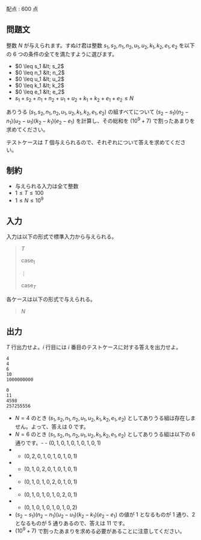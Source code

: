 配点 : $600$ 点

## 問題文

整数 $N$ が与えられます。すぬけ君は整数 $s_1,s_2,n_1,n_2,u_1,u_2,k_1,k_2,e_1,e_2$ を以下の $6$ つの条件の全てを満たすように選びます。

- $0 \leq s_1 &lt; s_2$
- $0 \leq n_1 &lt; n_2$
- $0 \leq u_1 &lt; u_2$
- $0 \leq k_1 &lt; k_2$
- $0 \leq e_1 &lt; e_2$
- $s_1 + s_2 + n_1 + n_2 + u_1 + u_2 + k_1 + k_2 + e_1 + e_2 \leq N$

ありうる $(s_1,s_2,n_1,n_2,u_1,u_2,k_1,k_2,e_1,e_2)$ の組すべてについて $(s_2 - s_1)(n_2 - n_1)(u_2 - u_1)(k_2 - k_1)(e_2 - e_1)$ を計算し、その総和を $(10^{9} +7)$ で割ったあまりを求めてください。

テストケースは $T$ 個与えられるので、それぞれについて答えを求めてください。

## 制約

- 与えられる入力は全て整数
- $1 \leq T \leq 100$
- $1 \leq N \leq 10^{9}$

## 入力

入力は以下の形式で標準入力から与えられる。

> $T$
> 
> $\mathrm{case}_1$
> 
> $\vdots$
> 
> $\mathrm{case}_T$

各ケースは以下の形式で与えられる。

> $N$

## 出力

$T$ 行出力せよ。$i$ 行目には $i$ 番目のテストケースに対する答えを出力せよ。

```input1
4
4
6
10
1000000000
```

```output1
0
11
4598
257255556
```

- $N=4$ のとき $(s_1,s_2,n_1,n_2,u_1,u_2,k_1,k_2,e_1,e_2)$ としてありうる組は存在しません。よって、答えは $0$ です。
- $N=6$ のとき $(s_1,s_2,n_1,n_2,u_1,u_2,k_1,k_2,e_1,e_2)$ としてありうる組は以下の $6$ 通りです。-   - $(0,1,0,1,0,1,0,1,0,1)$
-   - $(0,2,0,1,0,1,0,1,0,1)$
-   - $(0,1,0,2,0,1,0,1,0,1)$
-   - $(0,1,0,1,0,2,0,1,0,1)$
-   - $(0,1,0,1,0,1,0,2,0,1)$
-   - $(0,1,0,1,0,1,0,1,0,2)$
- $(s_2 - s_1)(n_2 - n_1)(u_2 - u_1)(k_2 - k_1)(e_2 - e_1)$ の値が $1$ となるものが $1$ 通り、$2$ となるものが $5$ 通りあるので、答えは $11$ です。
- $(10^{9} +7)$ で割ったあまりを求める必要があることに注意してください。